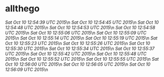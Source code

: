 # allthego
*Sat Oct 10 12:54:39 UTC 2015*\n
*Sat Oct 10 12:54:45 UTC 2015*\n
*Sat Oct 10 12:54:48 UTC 2015*\n
*Sat Oct 10 12:54:53 UTC 2015*\n
*Sat Oct 10 12:54:58 UTC 2015*\n
*Sat Oct 10 12:55:06 UTC 2015*\n
*Sat Oct 10 12:55:09 UTC 2015*\n
*Sat Oct 10 12:55:14 UTC 2015*\n
*Sat Oct 10 12:55:19 UTC 2015*\n
*Sat Oct 10 12:55:23 UTC 2015*\n
*Sat Oct 10 12:55:26 UTC 2015*\n
*Sat Oct 10 12:55:30 UTC 2015*\n
*Sat Oct 10 12:55:34 UTC 2015*\n
*Sat Oct 10 12:55:37 UTC 2015*\n
*Sat Oct 10 12:55:42 UTC 2015*\n
*Sat Oct 10 12:55:48 UTC 2015*\n
*Sat Oct 10 12:55:52 UTC 2015*\n
*Sat Oct 10 12:55:55 UTC 2015*\n
*Sat Oct 10 12:56:00 UTC 2015*\n
*Sat Oct 10 12:56:05 UTC 2015*\n
*Sat Oct 10 12:56:09 UTC 2015*\n
